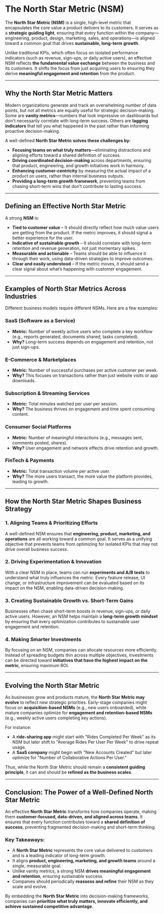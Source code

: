 # The North Star Metric (NSM)

The **North Star Metric (NSM)** is a single, high-level metric that encapsulates the core value a product delivers to its customers. It serves as a **strategic guiding light**, ensuring that every function within the company—engineering, product, design, marketing, sales, and operations—is aligned toward a common goal that drives **sustainable, long-term growth**.

Unlike traditional KPIs, which often focus on isolated performance indicators (such as revenue, sign-ups, or daily active users), an effective NSM reflects **the fundamental value exchange** between the business and its customers. It shifts the focus from just acquiring users to ensuring they derive **meaningful engagement and retention** from the product.

---

## **Why the North Star Metric Matters**

Modern organizations generate and track an overwhelming number of data points, but not all metrics are equally useful for strategic decision-making. Some are **vanity metrics**—numbers that look impressive on dashboards but don't necessarily correlate with long-term success. Others are **lagging indicators** that tell you what happened in the past rather than informing proactive decision-making.

A well-defined **North Star Metric solves these challenges by:**

- **Focusing teams on what truly matters**—eliminating distractions and aligning efforts toward a shared definition of success.
- **Driving coordinated decision-making** across departments, ensuring that product, engineering, and growth initiatives work in harmony.
- **Enhancing customer-centricity** by measuring the actual impact of a product on users, rather than internal business outputs.
- **Providing a long-term growth framework**, preventing teams from chasing short-term wins that don’t contribute to lasting success.

---

## **Defining an Effective North Star Metric**

A strong **NSM** is:

- **Tied to customer value** – It should directly reflect how much value users are getting from the product. If the metric improves, it should signal a better experience for the user.
- **Indicative of sustainable growth** – It should correlate with long-term retention and revenue generation, not just momentary spikes.
- **Measurable and actionable** – Teams should be able to influence it through their work, using data-driven strategies to improve outcomes.
- **Clear and easily understood** – If the metric moves, it should send a clear signal about what’s happening with customer engagement.

---

## **Examples of North Star Metrics Across Industries**

Different business models require different NSMs. Here are a few examples:

### **SaaS (Software as a Service)**

- **Metric:** Number of weekly active users who complete a key workflow (e.g., reports generated, documents shared, tasks completed).
- **Why?** Long-term success depends on engagement and retention, not just sign-ups.

### **E-Commerce & Marketplaces**

- **Metric:** Number of successful purchases per active customer per week.
- **Why?** This focuses on transactions rather than just website visits or app downloads.

### **Subscription & Streaming Services**

- **Metric:** Total minutes watched per user per session.
- **Why?** The business thrives on engagement and time spent consuming content.

### **Consumer Social Platforms**

- **Metric:** Number of meaningful interactions (e.g., messages sent, comments posted, shares).
- **Why?** User engagement and network effects drive retention and growth.

### **FinTech & Payments**

- **Metric:** Total transaction volume per active user.
- **Why?** The more users transact, the more value the platform provides, leading to growth.

---

## **How the North Star Metric Shapes Business Strategy**

### **1. Aligning Teams & Prioritizing Efforts**

A well-defined NSM ensures that **engineering, product, marketing, and operations** are all working toward a common goal. It serves as a unifying objective that prevents teams from optimizing for isolated KPIs that may not drive overall business success.

### **2. Driving Experimentation & Innovation**

With a clear NSM in place, teams can run **experiments and A/B tests** to understand what truly influences the metric. Every feature release, UI change, or infrastructure improvement can be evaluated based on its impact on the NSM, enabling data-driven decision-making.

### **3. Creating Sustainable Growth vs. Short-Term Gains**

Businesses often chase short-term boosts in revenue, sign-ups, or daily active users. However, an NSM helps maintain a **long-term growth mindset** by ensuring that every optimization contributes to sustainable user engagement and retention.

### **4. Making Smarter Investments**

By focusing on an NSM, companies can allocate resources more efficiently. Instead of spreading budgets thin across multiple objectives, investments can be directed toward **initiatives that have the highest impact on the metric**, ensuring maximum ROI.

---

## **Evolving the North Star Metric**

As businesses grow and products mature, the **North Star Metric may evolve** to reflect new strategic priorities. Early-stage companies might focus on **acquisition-based NSMs** (e.g., new users onboarded), while mature companies optimize for **engagement and retention-based NSMs** (e.g., weekly active users completing key actions).

For instance:

- A **ride-sharing app** might start with "Rides Completed Per Week" as its NSM but later shift to "Average Rides Per User Per Week" to drive repeat usage.
- A **SaaS company** might begin with "New Accounts Created" but later optimize for "Number of Collaborative Actions Per User."

Thus, while the North Star Metric should remain a **consistent guiding principle**, it can and should be **refined as the business scales**.

---

## **Conclusion: The Power of a Well-Defined North Star Metric**

An effective **North Star Metric** transforms how companies operate, making them **customer-focused, data-driven, and aligned across teams**. It ensures that every function contributes toward a **shared definition of success**, preventing fragmented decision-making and short-term thinking.

### **Key Takeaways:**

- A **North Star Metric** represents the core value delivered to customers and is a leading indicator of long-term growth.
- It aligns **product, engineering, marketing, and growth teams** around a single, measurable goal.
- Unlike vanity metrics, a strong NSM **drives meaningful engagement and retention**, ensuring sustainable success.
- Companies should periodically **reassess and refine** their NSM as they scale and evolve.

By embedding the **North Star Metric** into decision-making frameworks, companies can **prioritize what truly matters, innovate efficiently, and achieve sustained competitive advantage**.
